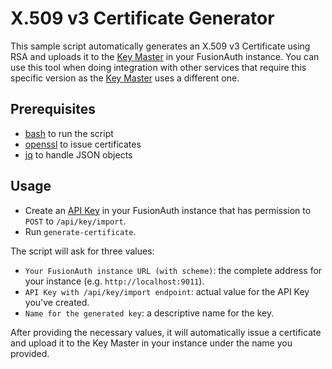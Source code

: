 # X.509 v3 Certificate Generator

This sample script automatically generates an X.509 v3 Certificate using RSA and uploads it to the [Key Master](https://fusionauth.io/docs/v1/tech/core-concepts/key-master) in your FusionAuth instance. You can use this tool when doing integration with other services that require this specific version as the [Key Master](https://fusionauth.io/docs/v1/tech/core-concepts/key-master) uses a different one.

## Prerequisites

- [bash](https://www.gnu.org/software/bash/) to run the script
- [openssl](https://www.openssl.org/) to issue certificates
- [jq](https://stedolan.github.io/jq/) to handle JSON objects

## Usage

* Create an [API Key](https://fusionauth.io/docs/v1/tech/apis/authentication#api-key-authentication) in your FusionAuth instance that has permission to `POST` to `/api/key/import`.
* Run `generate-certificate`.

The script will ask for three values:

- `Your FusionAuth instance URL (with scheme)`: the complete address for your instance (e.g. `http://localhost:9011`).
- `API Key with /api/key/import endpoint`: actual value for the API Key you've created.
- `Name for the generated key`: a descriptive name for the key. 

After providing the necessary values, it will automatically issue a certificate and upload it to the Key Master in your instance under the name you provided.
